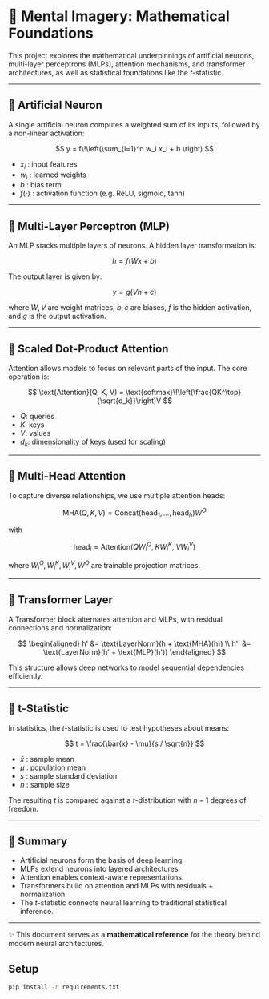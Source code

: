# 🧠 Mental Imagery: Mathematical Foundations

This project explores the mathematical underpinnings of artificial neurons, multi-layer perceptrons (MLPs), attention mechanisms, and transformer architectures, as well as statistical foundations like the $t$-statistic.

---

## 🔹 Artificial Neuron

A single artificial neuron computes a weighted sum of its inputs, followed by a non-linear activation:

$$
y = f\!\left(\sum_{i=1}^n w_i x_i + b \right)
$$

- $x_i$ : input features  
- $w_i$ : learned weights  
- $b$ : bias term  
- $f(\cdot)$ : activation function (e.g. ReLU, sigmoid, tanh)

---

## 🔹 Multi-Layer Perceptron (MLP)

An MLP stacks multiple layers of neurons. A hidden layer transformation is:

$$
h = f(Wx + b)
$$

The output layer is given by:

$$
y = g(Vh + c)
$$

where $W, V$ are weight matrices, $b, c$ are biases, $f$ is the hidden activation, and $g$ is the output activation.

---

## 🔹 Scaled Dot-Product Attention

Attention allows models to focus on relevant parts of the input. The core operation is:

$$
\text{Attention}(Q, K, V) = \text{softmax}\!\left(\frac{QK^\top}{\sqrt{d_k}}\right)V
$$

- $Q$: queries  
- $K$: keys  
- $V$: values  
- $d_k$: dimensionality of keys (used for scaling)

---

## 🔹 Multi-Head Attention

To capture diverse relationships, we use multiple attention heads:

$$
\text{MHA}(Q,K,V) = \text{Concat}(\text{head}_1, \dots, \text{head}_h) W^O
$$

with

$$
\text{head}_i = \text{Attention}(QW_i^Q, \; KW_i^K, \; VW_i^V)
$$

where $W_i^Q, W_i^K, W_i^V, W^O$ are trainable projection matrices.

---

## 🔹 Transformer Layer

A Transformer block alternates attention and MLPs, with residual connections and normalization:

$$
\begin{aligned}
h' &= \text{LayerNorm}(h + \text{MHA}(h)) \\
h'' &= \text{LayerNorm}(h' + \text{MLP}(h'))
\end{aligned}
$$

This structure allows deep networks to model sequential dependencies efficiently.

---

## 🔹 t-Statistic

In statistics, the $t$-statistic is used to test hypotheses about means:

$$
t = \frac{\bar{x} - \mu}{s / \sqrt{n}}
$$

- $\bar{x}$ : sample mean  
- $\mu$ : population mean  
- $s$ : sample standard deviation  
- $n$ : sample size  

The resulting $t$ is compared against a $t$-distribution with $n-1$ degrees of freedom.

---

## 📖 Summary

- Artificial neurons form the basis of deep learning.  
- MLPs extend neurons into layered architectures.  
- Attention enables context-aware representations.  
- Transformers build on attention and MLPs with residuals + normalization.  
- The $t$-statistic connects neural learning to traditional statistical inference.  

---

✨ This document serves as a **mathematical reference** for the theory behind modern neural architectures.

## Setup
```bash
pip install -r requirements.txt
